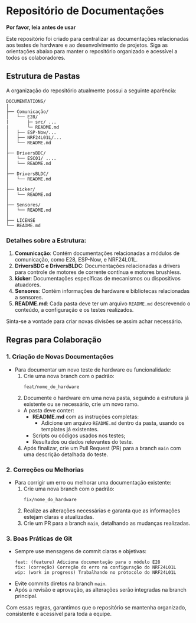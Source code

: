 # Repositório de Documentações

**Por favor, leia antes de usar**

Este repositório foi criado para centralizar as documentações relacionadas aos testes de hardware e ao desenvolvimento de projetos. Siga as orientações abaixo para manter o repositório organizado e acessível a todos os colaboradores.

## Estrutura de Pastas

A organização do repositório atualmente possui a seguinte aparência:

```
DOCUMENTATIONS/
│
├── Comunicação/
│   └── E28/
|       ├─ src/ ... 
|       └─ README.md
│   ├── ESP-Now/...
│   ├── NRF24L01L/...
│   └── README.md
│
├── DriversBDC/
│   └── ESC01/ .... 
│   └── README.md
│
├── DriversBLDC/
│   └── README.md
│
├── kicker/
│   └── README.md
│
├── Sensores/
│   └── README.md
│
├── LICENSE
└── README.md
```

### Detalhes sobre a Estrutura:
1. **Comunicação**: Contém documentações relacionadas a módulos de comunicação, como E28, ESP-Now, e NRF24L01L.
2. **DriversBDC e DriversBLDC**: Documentações relacionadas a drivers para controle de motores de corrente contínua e motores brushless.
3. **kicker**: Documentações específicas de mecanismos ou dispositivos atuadores.
4. **Sensores**: Contém informações de hardware e bibliotecas relacionadas a sensores.
5. **README.md**: Cada pasta deve ter um arquivo `README.md` descrevendo o conteúdo, a configuração e os testes realizados.

Sinta-se a vontade para criar novas divisões se assim achar necessário.


## Regras para Colaboração

### 1. Criação de Novas Documentações
- Para documentar um novo teste de hardware ou funcionalidade:
  1. Crie uma nova branch com o padrão:
     ```
     feat/nome_do_hardware
     ```
  2. Documente o hardware em uma nova pasta, seguindo a estrutura já existente ou se necessário, crie um novo ramo.
    - A pasta deve conter:
        - **README.md** com as instruções completas:
            - Adicione um arquivo `README.md` dentro da pasta, usando os templates já existentes.
        - Scripts ou códigos usados nos testes;
        - Resultados ou dados relevantes do teste.
  4. Após finalizar, crie um Pull Request (PR) para a branch `main` com uma descrição detalhada do teste.

### 2. Correções ou Melhorias
- Para corrigir um erro ou melhorar uma documentação existente:
  1. Crie uma nova branch com o padrão:
     ```
     fix/nome_do_hardware
     ```
  2. Realize as alterações necessárias e garanta que as informações estejam claras e atualizadas.
  3. Crie um PR para a branch `main`, detalhando as mudanças realizadas.

### 3. Boas Práticas de Git
- Sempre use mensagens de commit claras e objetivas:
  ```
  feat: (feature) Adiciona documentação para o módulo E28
  fix: (correção) Correção do erro na configuração do NRF24L01L
  wip: (work in progress) Trabalhando no protocolo do NRF24L01L
  ```
- Evite commits diretos na branch `main`.
- Após a revisão e aprovação, as alterações serão integradas na branch principal.



Com essas regras, garantimos que o repositório se mantenha organizado, consistente e acessível para toda a equipe.